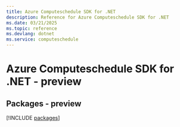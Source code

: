 ```yaml
---
title: Azure Computeschedule SDK for .NET
description: Reference for Azure Computeschedule SDK for .NET
ms.date: 03/21/2025
ms.topic: reference
ms.devlang: dotnet
ms.service: computeschedule
---
```

# Azure Computeschedule SDK for .NET - preview
## Packages - preview
[!INCLUDE [packages](computeschedule-index.md)]